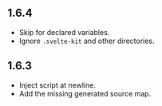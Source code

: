 ## 1.6.4

* Skip for declared variables.
* Ignore `.svelte-kit` and other directories.

## 1.6.3

* Inject script at newline.
* Add the missing generated source map.
